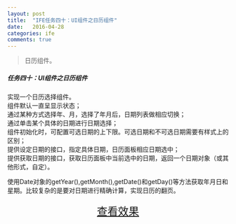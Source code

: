 ```yaml
---
layout: post
title:  "IFE任务四十：UI组件之日历组件"
date:   2016-04-28
categories: ife
comments: true
---
```


>日历组件。

##### 任务四十：UI组件之日历组件

实现一个日历选择组件。  
组件默认一直呈显示状态；  
通过某种方式选择年、月，选择了年月后，日期列表做相应切换；  
通过单击某个具体的日期进行日期选择；  
组件初始化时，可配置可选日期的上下限。可选日期和不可选日期需要有样式上的区别；  
提供设定日期的接口，指定具体日期，日历面板相应日期选中；  
提供获取日期的接口，获取日历面板中当前选中的日期，返回一个日期对象（或其他形式，自定）。

使用Date对象的getYear(),getMonth(),getDate()和getDay()等方法获取年月日和星期。比较复杂的是要对日期进行精确计算，实现日历的翻页。


<div>
<a href="https://irife.github.io/ife/tliyun/task40/task40.html" target="_blank"><div style="height:50px;line-height:50px;text-align:center;font-size:24px;">查看效果</div></a>
</div>

